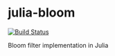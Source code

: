 julia-bloom
===========

[![Build Status](https://travis-ci.org/boydgreenfield/bloom.jl.png)](https://travis-ci.org/boydgreenfield/bloom.jl)

Bloom filter implementation in Julia
